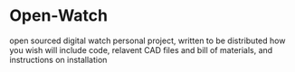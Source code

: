 # Open-Watch
open sourced digital watch
personal project, written to be distributed how you wish
will include code, relavent CAD files and bill of materials, and instructions on installation
